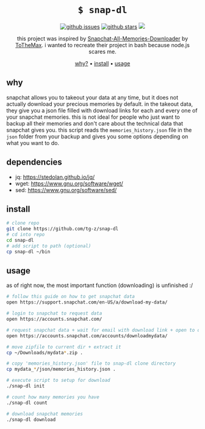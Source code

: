 <h1 align="center"><code>$ snap-dl</code></h1>

<p align="center">
<a href="https://github.com/tg-z/snap-dl/issues"><img alt="github issues" src="https://img.shields.io/github/issues/tg-z/snap-dl?color=ff69b4"></a>
<a href="https://github.com/tg-z/snap-dl/stargazers"><img alt="github stars" src="https://img.shields.io/github/stars/tg-z/snap-dl?color=ff69b4"></a>
<a href="https://github.com/tg-z/snap-dl/graphs/contributors" alt="contributors">
<img src="https://img.shields.io/github/contributors/tg-z/snap-dl?color=ff69b4"/></a>
</p>

<p align="center">this project was inspired by <a href="https://github.com/ToTheMax/Snapchat-All-Memories-Downloader">Snapchat-All-Memories-Downloader</a> by <a href="https://github.com/ToTheMax">ToTheMax</a>. i wanted to recreate their project in bash because node.js scares me.</p>

<p align="center">
  <a href="#why">why?</a> •
  <a href="#install">install</a> •
  <a href="#usage">usage</a>
</p>

## why
snapchat allows you to takeout your data at any time, but it does not actually download your precious memories by default. in the takeout data, they give you a json file filled with download links for each and every one of your snapchat memories. this is not ideal for people who just want to backup all their memories and don't care about the technical data that snapchat gives you. this script reads the `memories_history.json` file in the `json` folder from your backup and gives you some options depending on what you want to do.

## dependencies
- jq: https://stedolan.github.io/jq/
- wget: https://www.gnu.org/software/wget/
- sed: https://www.gnu.org/software/sed/

## install
```sh
# clone repo
git clone https://github.com/tg-z/snap-dl
# cd into repo
cd snap-dl
# add script to path (optional)
cp snap-dl ~/bin
```

## usage
as of right now, the most important function (downloading) is unfinished :/
```sh
# follow this guide on how to get snapchat data
open https://support.snapchat.com/en-US/a/download-my-data/

# login to snapchat to request data
open https://accounts.snapchat.com/

# request snapchat data + wait for email with download link + open to download zipfile
open https://accounts.snapchat.com/accounts/downloadmydata/

# move zipfile to current dir + extract it
cp ~/Downloads/mydata*.zip .

# copy 'memories_history.json' file to snap-dl clone directory
cp mydata_*/json/memories_history.json .

# execute script to setup for download
./snap-dl init

# count how many memories you have
./snap-dl count

# download snapchat memories
./snap-dl download
```
